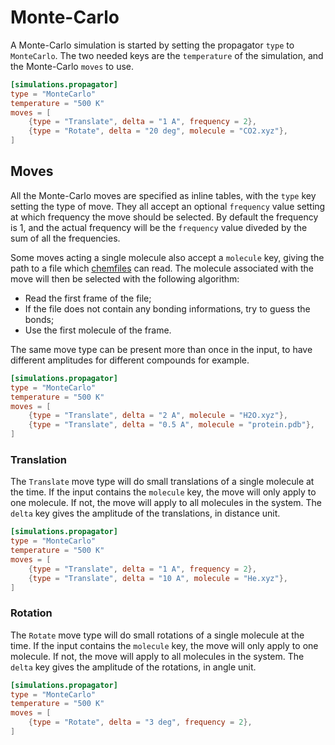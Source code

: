# Monte-Carlo

A Monte-Carlo simulation is started by setting the propagator `type` to
`MonteCarlo`. The two needed keys are the `temperature` of the simulation, and
the Monte-Carlo `moves` to use.

```toml
[simulations.propagator]
type = "MonteCarlo"
temperature = "500 K"
moves = [
    {type = "Translate", delta = "1 A", frequency = 2},
    {type = "Rotate", delta = "20 deg", molecule = "CO2.xyz"},
]
```

## Moves

All the Monte-Carlo moves are specified as inline tables, with the `type` key
setting the type of move. They all accept an optional `frequency` value setting
at which frequency the move should be selected. By default the frequency is 1,
and the actual frequency will be the `frequency` value diveded by the sum of all
the frequencies.

Some moves acting a single molecule also accept a `molecule` key, giving the
path to a file which [chemfiles][chemfiles] can read. The molecule associated
with the move will then be selected with the following algorithm:

- Read the first frame of the file;
- If the file does not contain any bonding informations, try to guess the bonds;
- Use the first molecule of the frame.

[chemfiles]: chemfiles.github.io

The same move type can be present more than once in the input, to have different
amplitudes for different compounds for example.

```toml
[simulations.propagator]
type = "MonteCarlo"
temperature = "500 K"
moves = [
    {type = "Translate", delta = "2 A", molecule = "H2O.xyz"},
    {type = "Translate", delta = "0.5 A", molecule = "protein.pdb"},
]
```


### Translation

The `Translate` move type will do small translations of a single molecule at the
time. If the input contains the `molecule` key, the move will only apply to one
molecule. If not, the move will apply to all molecules in the system. The
`delta` key gives the amplitude of the translations, in distance unit.

```toml
[simulations.propagator]
type = "MonteCarlo"
temperature = "500 K"
moves = [
    {type = "Translate", delta = "1 A", frequency = 2},
    {type = "Translate", delta = "10 A", molecule = "He.xyz"},
]
```

### Rotation

The `Rotate` move type will do small rotations of a single molecule at the
time. If the input contains the `molecule` key, the move will only apply to one
molecule. If not, the move will apply to all molecules in the system. The
`delta` key gives the amplitude of the rotations, in angle unit.

```toml
[simulations.propagator]
type = "MonteCarlo"
temperature = "500 K"
moves = [
    {type = "Rotate", delta = "3 deg", frequency = 2},
]
```
